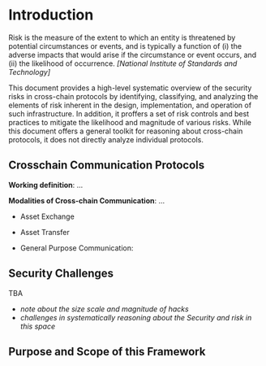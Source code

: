 # Introduction
Risk is the measure of the extent to which an entity is threatened by potential circumstances or events, and is typically a function of (i) the adverse impacts that would arise if the circumstance or event occurs, and (ii) the likelihood of occurrence.  _[National Institute of Standards and Technology]_

This document provides a high-level systematic overview of the security risks in cross-chain protocols by identifying, classifying, and analyzing the elements of risk inherent in the design, implementation, and operation of such infrastructure. In addition, it proffers a set of risk controls and best practices to mitigate the likelihood and magnitude of various risks. While this document offers a general toolkit for reasoning about cross-chain protocols, it does not directly analyze individual protocols.

## Crosschain Communication Protocols

**Working definition**: ...

**Modalities of Cross-chain Communication**: ...

- Asset Exchange

- Asset Transfer

- General Purpose Communication:

## Security Challenges
TBA
- _note about the size scale and magnitude of hacks_
- _challenges in systematically reasoning about the Security and risk in this space_

## Purpose and Scope of this Framework
